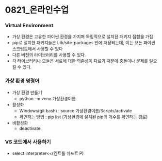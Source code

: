# 0821_온라인수업

### Virtual Environment

- 가상 환경은 고유한 파이썬 환경을 가지며 독립적으로 설치된 패키지 집합을 가짐
- pip로 설치한 패키지들은 Lib/site-packages 안에 저장되는데, 이는 모든 파이썬 스크립트에서 사용할 수 있다
- 다른 버전의 라이브러리를 사용할 수 있다.
- 각 라이브러리나 모듈은 서로에 대한 의존성이 다르기 때문에 충돌이나 문제를 일으킬 수 있다.



### 가상 환경 명령어

- 가상 환경 만들기
  - python -m venv 가상환경이름
- 활성화
  - Windows(git bash) : source 가상환경이름/Scripts/activate
  - 확인하는 방법 : pip list (가상환경에 설치된 pip의 개수를 확인하는 경로)
- 비활성화
  - deactivate



### VS 코드에서 사용하기

- select interpreter<<(컨트롤 쉬프트 P)

